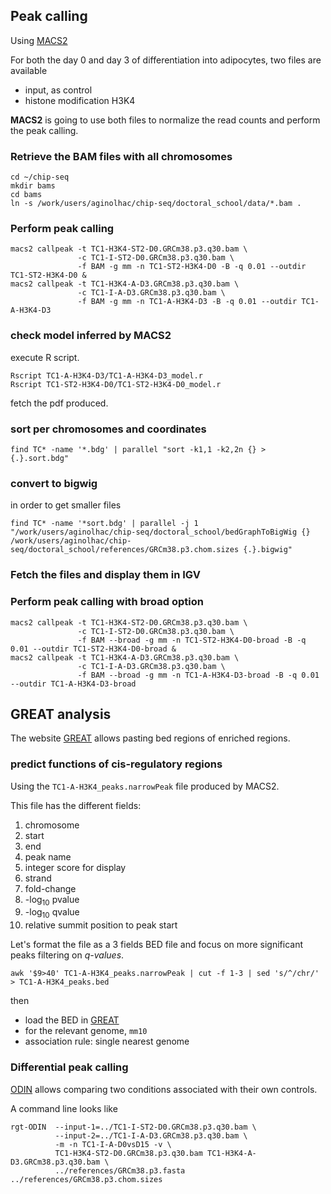 ## Peak calling

Using [MACS2](https://github.com/taoliu/MACS/)

For both the day 0 and day 3 of differentiation into adipocytes, two files are available

* input, as control
* histone modification H3K4

**MACS2** is going to use both files to normalize the read counts and perform the peak calling.

### Retrieve the BAM files with all chromosomes

```
cd ~/chip-seq
mkdir bams
cd bams
ln -s /work/users/aginolhac/chip-seq/doctoral_school/data/*.bam .
```

### Perform peak calling

```
macs2 callpeak -t TC1-H3K4-ST2-D0.GRCm38.p3.q30.bam \
               -c TC1-I-ST2-D0.GRCm38.p3.q30.bam \
               -f BAM -g mm -n TC1-ST2-H3K4-D0 -B -q 0.01 --outdir TC1-ST2-H3K4-D0 &
macs2 callpeak -t TC1-H3K4-A-D3.GRCm38.p3.q30.bam \
               -c TC1-I-A-D3.GRCm38.p3.q30.bam \
               -f BAM -g mm -n TC1-A-H3K4-D3 -B -q 0.01 --outdir TC1-A-H3K4-D3
```

### check model inferred by MACS2

execute R script.

```
Rscript TC1-A-H3K4-D3/TC1-A-H3K4-D3_model.r
Rscript TC1-ST2-H3K4-D0/TC1-ST2-H3K4-D0_model.r
```

fetch the pdf produced.

### sort per chromosomes and coordinates

```
find TC* -name '*.bdg' | parallel "sort -k1,1 -k2,2n {} > {.}.sort.bdg"
```

### convert to bigwig

in order to get smaller files

```
find TC* -name '*sort.bdg' | parallel -j 1 "/work/users/aginolhac/chip-seq/doctoral_school/bedGraphToBigWig {} /work/users/aginolhac/chip-seq/doctoral_school/references/GRCm38.p3.chom.sizes {.}.bigwig"
```

### Fetch the files and display them in IGV

### Perform peak calling with broad option

```
macs2 callpeak -t TC1-H3K4-ST2-D0.GRCm38.p3.q30.bam \
               -c TC1-I-ST2-D0.GRCm38.p3.q30.bam \
               -f BAM --broad -g mm -n TC1-ST2-H3K4-D0-broad -B -q 0.01 --outdir TC1-ST2-H3K4-D0-broad &
macs2 callpeak -t TC1-H3K4-A-D3.GRCm38.p3.q30.bam \
               -c TC1-I-A-D3.GRCm38.p3.q30.bam \
               -f BAM --broad -g mm -n TC1-A-H3K4-D3-broad -B -q 0.01 --outdir TC1-A-H3K4-D3-broad
```


## GREAT analysis

The website [GREAT](http://bejerano.stanford.edu/great/public/html/) allows pasting bed regions of enriched regions.

### predict functions of cis-regulatory regions

Using the `TC1-A-H3K4_peaks.narrowPeak` file produced by MACS2.

This file has the different fields:

1. chromosome
1. start
1. end
1. peak name
1. integer score for display
1. strand
1. fold-change
1. -log<sub>10</sub> pvalue
1. -log<sub>10</sub> qvalue
1. relative summit position to peak start

Let's format the file as a 3 fields BED file and focus on more significant peaks filtering on *q-values*.

```
awk '$9>40' TC1-A-H3K4_peaks.narrowPeak | cut -f 1-3 | sed 's/^/chr/' > TC1-A-H3K4_peaks.bed
```

then  

* load the BED in [GREAT](http://bejerano.stanford.edu/great/public/html/)  
* for the relevant genome, `mm10`  
* association rule: single nearest genome

### Differential peak calling

[ODIN](http://www.regulatory-genomics.org/odin-2/basic-introduction/) allows comparing two conditions associated with their own controls.

A command line looks like
```
rgt-ODIN  --input-1=../TC1-I-ST2-D0.GRCm38.p3.q30.bam \
          --input-2=../TC1-I-A-D3.GRCm38.p3.q30.bam \
          -m -n TC1-I-A-D0vsD15 -v \
          TC1-H3K4-ST2-D0.GRCm38.p3.q30.bam TC1-H3K4-A-D3.GRCm38.p3.q30.bam \
          ../references/GRCm38.p3.fasta ../references/GRCm38.p3.chom.sizes
```
